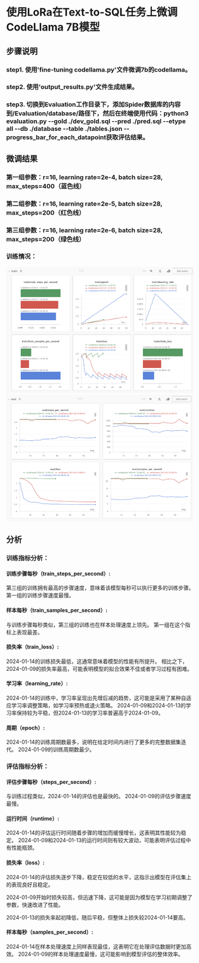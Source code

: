 # 使用LoRa在Text-to-SQL任务上微调CodeLlama 7B模型

## 步骤说明
### step1. 使用'fine-tuning codellama.py'文件微调7b的codellama。
### step2. 使用'output_results.py'文件生成结果。
### step3. 切换到Evaluation工作目录下，添加Spider数据库的内容到/Evaluation/database/路径下，然后在终端使用代码：python3 evaluation.py --gold ./dev_gold.sql --pred ./pred.sql --etype all --db ./database --table ./tables.json --progress_bar_for_each_datapoint获取评估结果。

## 微调结果
### 第一组参数：r=16, learning rate=2e-4, batch size=28, max_steps=400（蓝色线）
### 第二组参数：r=16, learning rate=2e-5, batch size=28, max_steps=200（红色线）
### 第三组参数：r=16, learning rate=2e-6, batch size=28, max_steps=200（绿色线）
### 训练情况：
![image text](https://github.com/Mucalinda2436/Codellama_for_SQL/blob/main/img_folder/%E6%88%AA%E5%B1%8F2024-01-15%2016.10.53.png)
![image text](https://github.com/Mucalinda2436/Codellama_for_SQL/blob/main/img_folder/%E6%88%AA%E5%B1%8F2024-01-15%2016.10.44.png)

## 分析
### 训练指标分析：

#### 训练步骤每秒（train_steps_per_second）:

第三组的训练拥有最高的步骤速度，意味着该模型每秒可以执行更多的训练步骤。
第一组的训练步骤速度最慢。

#### 样本每秒（train_samples_per_second）:

与训练步骤每秒类似，第三组的训练也在样本处理速度上领先。
第一组在这个指标上表现最差。

#### 损失率（train_loss）:

2024-01-14的训练损失最低，这通常意味着模型的性能有所提升。
相比之下，2024-01-09的损失率最高，可能表明模型的拟合效果不佳或者学习过程有困难。

#### 学习率（learning_rate）:

2024-01-14的训练中，学习率呈现出先增后减的趋势，这可能是采用了某种自适应学习率调整策略，如学习率预热或退火策略。
2024-01-09和2024-01-13的学习率保持较为平稳，但2024-01-13的学习率普遍高于2024-01-09。

#### 周期（epoch）:

2024-01-14的训练周期数最多，说明在给定时间内进行了更多的完整数据集迭代。
2024-01-09的训练周期数最少。

### 评估指标分析：

#### 评估步骤每秒（steps_per_second）:

与训练过程类似，2024-01-14的评估也是最快的。
2024-01-09的评估步骤速度最慢。

#### 运行时间（runtime）:

2024-01-14的评估运行时间随着步骤的增加而缓慢增长，这表明其性能较为稳定。
2024-01-09和2024-01-13的运行时间则有较大波动，可能表明评估过程中有性能瓶颈。

#### 损失率（loss）:

2024-01-14的评估损失逐步下降，稳定在较低的水平，这指示出模型在评估集上的表现良好且稳定。

2024-01-09开始时损失较高，但迅速下降，这可能是因为模型在学习初期调整了参数，快速改进了性能。

2024-01-13的损失率起初降低，随后平稳，但整体上损失较2024-01-14要高。

#### 样本每秒（samples_per_second）:

2024-01-14在样本处理速度上同样表现最佳，这表明它在处理评估数据时更加高效。
2024-01-09的样本处理速度最慢，这可能影响到模型评估的整体效率。
